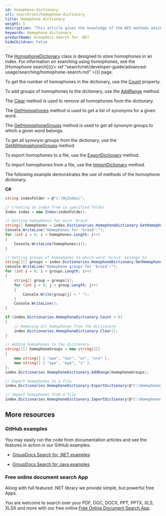 ```yaml
---
id: homophone-dictionary
url: search/net/homophone-dictionary
title: Homophone dictionary
weight: 5
description: "This article gives the knowledge of the API methods which can be used to perform operations about homophone dictionary."
keywords: Homophone dictionary
productName: GroupDocs.Search for .NET
hideChildren: False
---
```

The [HomophoneDictionary](https://reference.groupdocs.com/net/search/groupdocs.search.dictionaries/homophonedictionary) class is designed to store homophones in an index. For information on searching using homophones, see the [Homophone search]({{< ref "search/net/developer-guide/advanced-usage/searching/homophone-search.md" >}}) page.

To get the number of homophones in the dictionary, use the [Count](https://reference.groupdocs.com/net/search/groupdocs.search.dictionaries/homophonedictionary/properties/count) property.

To add groups of homophones to the dictionary, use the [AddRange](https://reference.groupdocs.com/net/search/groupdocs.search.dictionaries/homophonedictionary/methods/addrange/index) method.

The [Clear](https://reference.groupdocs.com/net/search/groupdocs.search.dictionaries/homophonedictionary/methods/clear) method is used to remove all homophones from the dictionary.

The [GetHomophones](https://reference.groupdocs.com/net/search/groupdocs.search.dictionaries/homophonedictionary/methods/gethomophones) method is used to get a list of synonyms for a given word.

The [GetHomophoneGroups](https://reference.groupdocs.com/net/search/groupdocs.search.dictionaries/homophonedictionary/methods/gethomophonegroups) method is used to get all synonym groups to which a given word belongs.

To get all synonym groups from the dictionary, use the [GetAllHomophoneGroups](https://reference.groupdocs.com/net/search/groupdocs.search.dictionaries/homophonedictionary/methods/getallhomophonegroups) method.

To export homophones to a file, use the [ExportDictionary](https://reference.groupdocs.com/net/search/groupdocs.search.dictionaries/dictionarybase/methods/exportdictionary) method.

To import homophones from a file, use the [ImportDictionary](https://reference.groupdocs.com/net/search/groupdocs.search.dictionaries/dictionarybase/methods/importdictionary) method.

The following example demonstrates the use of methods of the homophone dictionary.

**C#**

```csharp
string indexFolder = @"c:\MyIndex\";

// Creating an index from in specified folder
Index index = new Index(indexFolder);

// Getting homophones for word 'braid'
string[] homophones = index.Dictionaries.HomophoneDictionary.GetHomophones("braid");
Console.WriteLine("Homophones for 'braid':");
for (int i = 0; i < homophones.Length; i++)
{
    Console.WriteLine(homophones[i]);
}

// Getting groups of homophones to which word 'braid' belongs to
string[][] groups = index.Dictionaries.HomophoneDictionary.GetHomophoneGroups("braid");
Console.WriteLine("Homophone groups for 'braid':");
for (int i = 0; i < groups.Length; i++)
{
    string[] group = groups[i];
    for (int j = 0; j < group.Length; j++)
    {
        Console.Write(group[j] + " ");
    }
    Console.WriteLine();
}

if (index.Dictionaries.HomophoneDictionary.Count > 0)
{
    // Removing all homophones from the dictionary
    index.Dictionaries.HomophoneDictionary.Clear();
}

// Adding homophones to the dictionary
string[][] homophoneGroups = new string[][]
{
    new string[] { "awe", "oar", "or", "ore" },
    new string[] { "aye", "eye", "i" },
};
index.Dictionaries.HomophoneDictionary.AddRange(homophoneGroups);

// Export homophones to a file
index.Dictionaries.HomophoneDictionary.ExportDictionary(@"C:\Homophones.dat");

// Import homophones from a file
index.Dictionaries.HomophoneDictionary.ImportDictionary(@"C:\Homophones.dat");
```

## More resources

### GitHub examples

You may easily run the code from documentation articles and see the features in action in our GitHub examples:

*   [GroupDocs.Search for .NET examples](https://github.com/groupdocs-search/GroupDocs.Search-for-.NET)
    
*   [GroupDocs.Search for Java examples](https://github.com/groupdocs-search/GroupDocs.Search-for-Java)
    

### Free online document search App

Along with full featured .NET library we provide simple, but powerful free Apps.

You are welcome to search over your PDF, DOC, DOCX, PPT, PPTX, XLS, XLSX and more with our free online [Free Online Document Search App](https://products.groupdocs.app/search).
